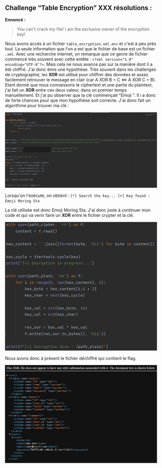 ## Challenge “Table Encryption” XXX résolutions :

**Ennoncé :**
>You can't crack my file! I am the exclusive owner of the encryption key!


Nous avons accès à un fichier `table_encryption.xml.enc` et c'est à peu près tout. La seule information que l'on a est que le fichier de base est un fichier `.xml`. Avec une recherche internet, on remarque que ce genre de fichier commencé très souvent avec cette entête : `<?xml version="1.0" encoding="UTF-8"?>`.
Mais cela ne nous avance pas sur la manière dont il a été chiffré. J'ai donc émis une hypothèse. Très souvent dans les challenges de cryptographie, les **XOR** est utilisé pour chiffrer des données et assez facilement retrouver le message en clair (car A XOR B = C <=> A XOR C = B).
Etant donné que nous connaissons le ciphertext et une partie du plaintext, j'ai fait un **XOR** entre cex deux valeur, dans un premier temps manuellement. Et j'ai pu observer que la clé commençait "Emoji ". Il i a donc de forte chances pour que mon hypothèse soit correcte. J'ai donc fait un algorithme pour trouver ma clé :

<img src="./src/images/table_encryption_easy_1.png"/>


Lorsqu'on l'exécute, on obtient :
`[*] Search the key...
[+] Key found : Emoji Moring Sta`

La clé utilisée est donc Emoji Moring Sta. J'ai donc juste à continuer mon code et qui va venir faire un **XOR** entre le fichier crypter et la clé.

<img src="./src/images/table_encryption_easy_2.png"/>

Nous avons donc à présent le fichier déchiffré qui contient le flag.

<img src="./src/images/table_encryption_easy_3.png"/>
